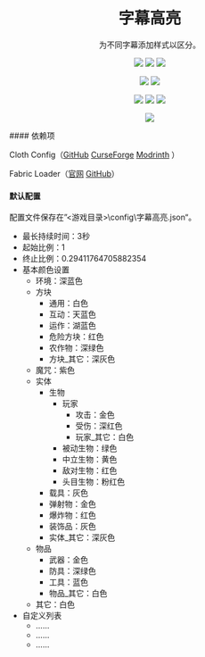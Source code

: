 <h1 align="center">
	字幕高亮
</h1> 

<p align="center">
	为不同字幕添加样式以区分。
</p>

<p align="center">
	<a href="https://github.com/Yeah-Zero/Subtitle-Highlight">
		<img src="https://img.shields.io/github/downloads/Yeah-Zero/Subtitle-Highlight/total?label=GitHub%E4%B8%8B%E8%BD%BD%E9%87%8F&style=flat-square" /></a>
    <a href="https://github.com/Yeah-Zero/Subtitle-Highlight/blob/%E4%B8%BB%E5%88%86%E6%94%AF/LICENSE">
		<img src="https://img.shields.io/github/license/Yeah-Zero/Subtitle-Highlight?label=%E8%AE%B8%E5%8F%AF%E8%AF%81&style=flat-square" /></a>
	<a href="">
		<img src="https://img.shields.io/github/languages/code-size/Yeah-Zero/Subtitle-Highlight?label=%E4%BB%A3%E7%A0%81%E5%A4%A7%E5%B0%8F&style=flat-square" /></a>
</p>
<p align="center">
	<a href="https://github.com/Yeah-Zero/Subtitle-Highlight/releases">
		<img src="https://img.shields.io/github/v/release/Yeah-Zero/Subtitle-Highlight?label=%E6%9C%80%E6%96%B0%E7%89%88%E6%9C%AC&style=flat-square" /></a>
    <a href="https://github.com/Yeah-Zero/Subtitle-Highlight/releases">
		<img src="https://img.shields.io/github/v/release/Yeah-Zero/Subtitle-Highlight?include_prereleases&label=%E6%9C%80%E6%96%B0%E9%A2%84%E5%8F%91%E5%B8%83%E7%89%88&style=flat-square" /></a>
</p>
<p align="center">
	<a href="https://github.com/Yeah-Zero/Subtitle-Highlight/network/members">
		<img src="https://img.shields.io/github/forks/Yeah-Zero/Subtitle-Highlight?label=%E5%88%86%E6%94%AF%E6%95%B0&style=flat-square" /></a>
    <a href="https://github.com/Yeah-Zero/Subtitle-Highlight/stargazers">
		<img src="https://img.shields.io/github/stars/Yeah-Zero/Subtitle-Highlight?label=%E6%98%9F%E6%A0%87%E6%95%B0&style=flat-square" /></a>
	<a href="https://github.com/Yeah-Zero/Subtitle-Highlight/watchers">
		<img src="https://img.shields.io/github/watchers/Yeah-Zero/Subtitle-Highlight?label=%E5%85%B3%E6%B3%A8%E6%95%B0&style=flat-square" /></a>
</p>
<p align="center">
    <a href="https://zh.crowdin.com/project/Subtitle-Highlight">
		<img src="https://badges.crowdin.net/Subtitle-Highlight/localized.svg" /></a>
</p>
#### 依赖项

Cloth
Config（[GitHub](https://github.com/shedaniel/cloth-config) [CurseForge](https://www.curseforge.com/minecraft/mc-mods/cloth-config) [Modrinth](https://modrinth.com/mod/cloth-config)
）

Fabric Loader（[官网](https://fabricmc.net/) [GitHub](https://github.com/FabricMC/fabric-loader)）

#### 默认配置

配置文件保存在”<游戏目录>\config\字幕高亮.json“。

- 最长持续时间：3秒
- 起始比例：1
- 终止比例：0.29411764705882354
- 基本颜色设置
    - 环境：深蓝色
    - 方块
        - 通用：白色
        - 互动：天蓝色
        - 运作：湖蓝色
        - 危险方块：红色
        - 农作物：深绿色
        - 方块\_其它：深灰色
    - 魔咒：紫色
    - 实体
        - 生物
            - 玩家
                - 攻击：金色
                - 受伤：深红色
                - 玩家\_其它：白色
            - 被动生物：绿色
            - 中立生物：黄色
            - 敌对生物：红色
            - 头目生物：粉红色
        - 载具：灰色
        - 弹射物：金色
        - 爆炸物：红色
        - 装饰品：灰色
        - 实体\_其它：深灰色
    - 物品
        - 武器：金色
        - 防具：深绿色
        - 工具：蓝色
        - 物品\_其它：白色
    - 其它：白色
- 自定义列表
    - ……
    - ……
    - ……

